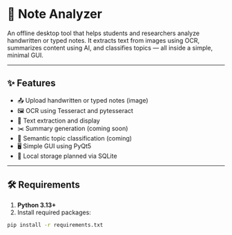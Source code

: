 # 🧠 Note Analyzer

An offline desktop tool that helps students and researchers analyze handwritten or typed notes. It extracts text from images using OCR, summarizes content using AI, and classifies topics — all inside a simple, minimal GUI.

---

## ✨ Features

- 📤 Upload handwritten or typed notes (image)
- 🖼️ OCR using Tesseract and pytesseract
- 🧾 Text extraction and display
- ✂️ Summary generation (coming soon)
- 🧠 Semantic topic classification (coming)
- 🖥️ Simple GUI using PyQt5
- 💾 Local storage planned via SQLite

---

## 🛠 Requirements

1. **Python 3.13+**
2. Install required packages:
```bash
pip install -r requirements.txt
